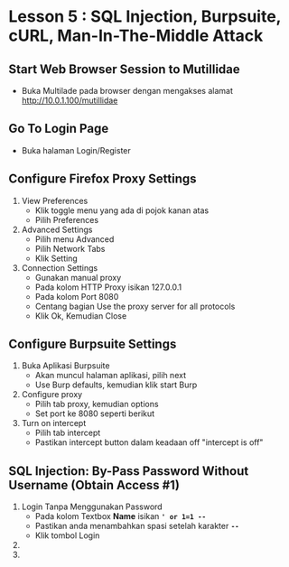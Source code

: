 # Lesson 5 : SQL Injection, Burpsuite, cURL, Man-In-The-Middle Attack

## Start Web Browser Session to Mutillidae
- Buka Multilade pada browser dengan mengakses alamat http://10.0.1.100/mutillidae

## Go To Login Page
- Buka halaman Login/Register

## Configure Firefox Proxy Settings
1. View Preferences
   - Klik toggle menu yang ada di pojok kanan atas
   - Pilih Preferences
2. Advanced Settings
   - Pilih menu Advanced
   - Pilih Network Tabs
   - Klik Setting
3. Connection Settings
   - Gunakan manual proxy
   - Pada kolom HTTP Proxy isikan 127.0.0.1
   - Pada kolom Port 8080
   - Centang bagian Use the proxy server for all protocols 
   - Klik Ok, Kemudian Close

## Configure Burpsuite Settings
1. Buka Aplikasi Burpsuite
   - Akan muncul halaman aplikasi, pilih next
   - Use Burp defaults, kemudian klik start Burp
2. Configure proxy
   - Pilih tab proxy, kemudian options
   - Set port ke 8080 seperti berikut
3. Turn on intercept
   - Pilih tab intercept
   - Pastikan intercept button dalam keadaan off "intercept is off"

## SQL Injection: By-Pass Password Without Username (Obtain Access #1)
1. Login Tanpa Menggunakan Password
   - Pada kolom Textbox **Name** isikan **`' or 1=1 -- `**
   - Pastikan anda menambahkan spasi setelah karakter **`--`**
   - Klik tombol Login
2. 
3. 

## 

